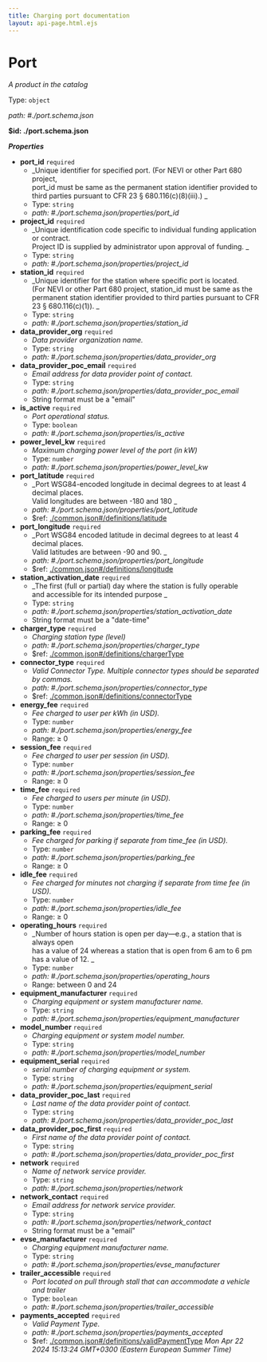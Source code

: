 ```yaml
---
title: Charging port documentation
layout: api-page.html.ejs
---
```

# Port

_A product in the catalog_

Type: `object`

<i id="./port.schema.json">path: #./port.schema.json</i>

<b id=".port.schema.json">&#36;id: ./port.schema.json</b>

**_Properties_**

 - <b id="#./port.schema.json/properties/port_id">port_id</b> `required`
	 - _Unique identifier for specified port. (For NEVI or other Part 680 project, <br>port_id must be same as the permanent station identifier provided
to third parties pursuant to CFR 23 § 680.116(c)(8)(iii).)
_
	 - Type: `string`
	 - <i id="./port.schema.json/properties/port_id">path: #./port.schema.json/properties/port_id</i>
 - <b id="#./port.schema.json/properties/project_id">project_id</b> `required`
	 - _Unique identification code specific to individual funding application or contract.<br>Project ID is supplied by administrator upon approval of funding.
_
	 - Type: `string`
	 - <i id="./port.schema.json/properties/project_id">path: #./port.schema.json/properties/project_id</i>
 - <b id="#./port.schema.json/properties/station_id">station_id</b> `required`
	 - _Unique identifier for the station where specific port is located.<br>(For NEVI or other Part 680 project, station_id must be same as
the permanent station identifier provided to third parties pursuant
to CFR 23 § 680.116(c)(1)).
_
	 - Type: `string`
	 - <i id="./port.schema.json/properties/station_id">path: #./port.schema.json/properties/station_id</i>
 - <b id="#./port.schema.json/properties/data_provider_org">data_provider_org</b> `required`
	 - _Data provider organization name.<br>_
	 - Type: `string`
	 - <i id="./port.schema.json/properties/data_provider_org">path: #./port.schema.json/properties/data_provider_org</i>
 - <b id="#./port.schema.json/properties/data_provider_poc_email">data_provider_poc_email</b> `required`
	 - _Email address for data provider point of contact.<br>_
	 - Type: `string`
	 - <i id="./port.schema.json/properties/data_provider_poc_email">path: #./port.schema.json/properties/data_provider_poc_email</i>
	 - String format must be a "email"
 - <b id="#./port.schema.json/properties/is_active">is_active</b> `required`
	 - _Port operational status.<br>_
	 - Type: `boolean`
	 - <i id="./port.schema.json/properties/is_active">path: #./port.schema.json/properties/is_active</i>
 - <b id="#./port.schema.json/properties/power_level_kw">power_level_kw</b> `required`
	 - _Maximum charging power level of the port (in kW)<br>_
	 - Type: `number`
	 - <i id="./port.schema.json/properties/power_level_kw">path: #./port.schema.json/properties/power_level_kw</i>
 - <b id="#./port.schema.json/properties/port_latitude">port_latitude</b> `required`
	 - _Port WSG84-encoded longitude in decimal degrees to at least 4 decimal places.<br>Valid longitudes are between -180 and 180
_
	 - <i id="./port.schema.json/properties/port_latitude">path: #./port.schema.json/properties/port_latitude</i>
	 - &#36;ref: [./common.json#/definitions/latitude](#.common.jsondefinitionslatitude)
 - <b id="#./port.schema.json/properties/port_longitude">port_longitude</b> `required`
	 - _Port WSG84 encoded latitude in decimal degrees to at least 4 decimal places.<br>Valid latitudes are between -90 and 90.
_
	 - <i id="./port.schema.json/properties/port_longitude">path: #./port.schema.json/properties/port_longitude</i>
	 - &#36;ref: [./common.json#/definitions/longitude](#.common.jsondefinitionslongitude)
 - <b id="#./port.schema.json/properties/station_activation_date">station_activation_date</b> `required`
	 - _The first (full or partial) day where the station is fully operable<br>and accessible for its intended purpose
_
	 - Type: `string`
	 - <i id="./port.schema.json/properties/station_activation_date">path: #./port.schema.json/properties/station_activation_date</i>
	 - String format must be a "date-time"
 - <b id="#./port.schema.json/properties/charger_type">charger_type</b> `required`
	 - _Charging station type (level)<br>_
	 - <i id="./port.schema.json/properties/charger_type">path: #./port.schema.json/properties/charger_type</i>
	 - &#36;ref: [./common.json#/definitions/chargerType](#.common.jsondefinitionschargertype)
 - <b id="#./port.schema.json/properties/connector_type">connector_type</b> `required`
	 - _Valid Connector Type. Multiple connector types should be separated by commas.<br>_
	 - <i id="./port.schema.json/properties/connector_type">path: #./port.schema.json/properties/connector_type</i>
	 - &#36;ref: [./common.json#/definitions/connectorType](#.common.jsondefinitionsconnectortype)
 - <b id="#./port.schema.json/properties/energy_fee">energy_fee</b> `required`
	 - _Fee charged to user per kWh (in USD).<br>_
	 - Type: `number`
	 - <i id="./port.schema.json/properties/energy_fee">path: #./port.schema.json/properties/energy_fee</i>
	 - Range:  &ge; 0
 - <b id="#./port.schema.json/properties/session_fee">session_fee</b> `required`
	 - _Fee charged to user per session (in USD).<br>_
	 - Type: `number`
	 - <i id="./port.schema.json/properties/session_fee">path: #./port.schema.json/properties/session_fee</i>
	 - Range:  &ge; 0
 - <b id="#./port.schema.json/properties/time_fee">time_fee</b> `required`
	 - _Fee charged to users per minute (in USD).<br>_
	 - Type: `number`
	 - <i id="./port.schema.json/properties/time_fee">path: #./port.schema.json/properties/time_fee</i>
	 - Range:  &ge; 0
 - <b id="#./port.schema.json/properties/parking_fee">parking_fee</b> `required`
	 - _Fee charged for parking if separate from time_fee (in USD).<br>_
	 - Type: `number`
	 - <i id="./port.schema.json/properties/parking_fee">path: #./port.schema.json/properties/parking_fee</i>
	 - Range:  &ge; 0
 - <b id="#./port.schema.json/properties/idle_fee">idle_fee</b> `required`
	 - _Fee charged for minutes not charging if separate from time fee (in USD).<br>_
	 - Type: `number`
	 - <i id="./port.schema.json/properties/idle_fee">path: #./port.schema.json/properties/idle_fee</i>
	 - Range:  &ge; 0
 - <b id="#./port.schema.json/properties/operating_hours">operating_hours</b> `required`
	 - _Number of hours station is open per day—e.g., a station that is always open<br>has a value of 24 whereas a station that is open from 6 am to 6 pm has a value of 12.
_
	 - Type: `number`
	 - <i id="./port.schema.json/properties/operating_hours">path: #./port.schema.json/properties/operating_hours</i>
	 - Range: between 0 and 24
 - <b id="#./port.schema.json/properties/equipment_manufacturer">equipment_manufacturer</b> `required`
	 - _Charging equipment or system manufacturer name.<br>_
	 - Type: `string`
	 - <i id="./port.schema.json/properties/equipment_manufacturer">path: #./port.schema.json/properties/equipment_manufacturer</i>
 - <b id="#./port.schema.json/properties/model_number">model_number</b> `required`
	 - _Charging equipment or system model number.<br>_
	 - Type: `string`
	 - <i id="./port.schema.json/properties/model_number">path: #./port.schema.json/properties/model_number</i>
 - <b id="#./port.schema.json/properties/equipment_serial">equipment_serial</b> `required`
	 - _serial number of charging equipment or system.<br>_
	 - Type: `string`
	 - <i id="./port.schema.json/properties/equipment_serial">path: #./port.schema.json/properties/equipment_serial</i>
 - <b id="#./port.schema.json/properties/data_provider_poc_last">data_provider_poc_last</b> `required`
	 - _Last name of the data provider point of contact.<br>_
	 - Type: `string`
	 - <i id="./port.schema.json/properties/data_provider_poc_last">path: #./port.schema.json/properties/data_provider_poc_last</i>
 - <b id="#./port.schema.json/properties/data_provider_poc_first">data_provider_poc_first</b> `required`
	 - _First name of the data provider point of contact.<br>_
	 - Type: `string`
	 - <i id="./port.schema.json/properties/data_provider_poc_first">path: #./port.schema.json/properties/data_provider_poc_first</i>
 - <b id="#./port.schema.json/properties/network">network</b> `required`
	 - _Name of network service provider.<br>_
	 - Type: `string`
	 - <i id="./port.schema.json/properties/network">path: #./port.schema.json/properties/network</i>
 - <b id="#./port.schema.json/properties/network_contact">network_contact</b> `required`
	 - _Email address for network service provider.<br>_
	 - Type: `string`
	 - <i id="./port.schema.json/properties/network_contact">path: #./port.schema.json/properties/network_contact</i>
	 - String format must be a "email"
 - <b id="#./port.schema.json/properties/evse_manufacturer">evse_manufacturer</b> `required`
	 - _Charging equipment manufacturer name.<br>_
	 - Type: `string`
	 - <i id="./port.schema.json/properties/evse_manufacturer">path: #./port.schema.json/properties/evse_manufacturer</i>
 - <b id="#./port.schema.json/properties/trailer_accessible">trailer_accessible</b> `required`
	 - _Port located on pull through stall that can accommodate a vehicle and trailer<br>_
	 - Type: `boolean`
	 - <i id="./port.schema.json/properties/trailer_accessible">path: #./port.schema.json/properties/trailer_accessible</i>
 - <b id="#./port.schema.json/properties/payments_accepted">payments_accepted</b> `required`
	 - _Valid Payment Type.<br>_
	 - <i id="./port.schema.json/properties/payments_accepted">path: #./port.schema.json/properties/payments_accepted</i>
	 - &#36;ref: [./common.json#/definitions/validPaymentType](#.common.jsondefinitionsvalidpaymenttype)
 _Mon Apr 22 2024 15:13:24 GMT+0300 (Eastern European Summer Time)_
